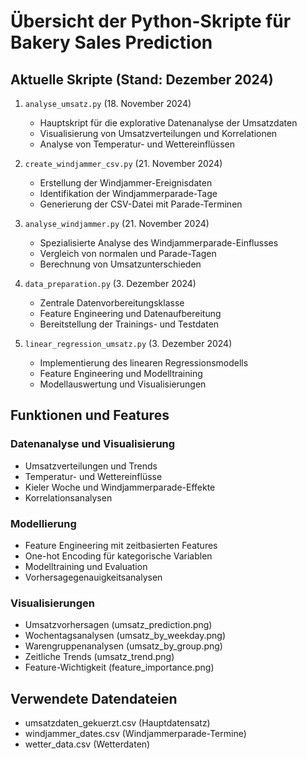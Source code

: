 # Übersicht der Python-Skripte für Bakery Sales Prediction

## Aktuelle Skripte (Stand: Dezember 2024)

1. `analyse_umsatz.py` (18. November 2024)
   - Hauptskript für die explorative Datenanalyse der Umsatzdaten
   - Visualisierung von Umsatzverteilungen und Korrelationen
   - Analyse von Temperatur- und Wettereinflüssen

2. `create_windjammer_csv.py` (21. November 2024)
   - Erstellung der Windjammer-Ereignisdaten
   - Identifikation der Windjammerparade-Tage
   - Generierung der CSV-Datei mit Parade-Terminen

3. `analyse_windjammer.py` (21. November 2024)
   - Spezialisierte Analyse des Windjammerparade-Einflusses
   - Vergleich von normalen und Parade-Tagen
   - Berechnung von Umsatzunterschieden

4. `data_preparation.py` (3. Dezember 2024)
   - Zentrale Datenvorbereitungsklasse
   - Feature Engineering und Datenaufbereitung
   - Bereitstellung der Trainings- und Testdaten

5. `linear_regression_umsatz.py` (3. Dezember 2024)
   - Implementierung des linearen Regressionsmodells
   - Feature Engineering und Modelltraining
   - Modellauswertung und Visualisierungen

## Funktionen und Features

### Datenanalyse und Visualisierung
- Umsatzverteilungen und Trends
- Temperatur- und Wettereinflüsse
- Kieler Woche und Windjammerparade-Effekte
- Korrelationsanalysen

### Modellierung
- Feature Engineering mit zeitbasierten Features
- One-hot Encoding für kategorische Variablen
- Modelltraining und Evaluation
- Vorhersagegenauigkeitsanalysen

### Visualisierungen
- Umsatzvorhersagen (umsatz_prediction.png)
- Wochentagsanalysen (umsatz_by_weekday.png)
- Warengruppenanalysen (umsatz_by_group.png)
- Zeitliche Trends (umsatz_trend.png)
- Feature-Wichtigkeit (feature_importance.png)

## Verwendete Datendateien
- umsatzdaten_gekuerzt.csv (Hauptdatensatz)
- windjammer_dates.csv (Windjammerparade-Termine)
- wetter_data.csv (Wetterdaten)